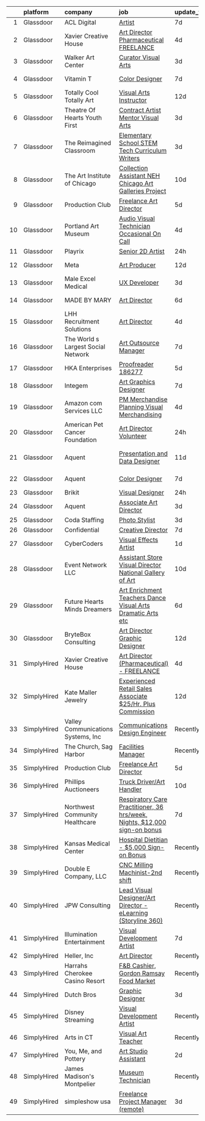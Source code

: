 

|    | platform    | company                            | job                                                                                                                                                                                                                                                                                                                                                                                                                                                                                                                                                                                                                                                                                                                                                                                                                                                                                                                                                                                                                                                                                                                                                                                                                                                                                                                                                                                                                                              | update_time   | location               |
|---:|:------------|:-----------------------------------|:-------------------------------------------------------------------------------------------------------------------------------------------------------------------------------------------------------------------------------------------------------------------------------------------------------------------------------------------------------------------------------------------------------------------------------------------------------------------------------------------------------------------------------------------------------------------------------------------------------------------------------------------------------------------------------------------------------------------------------------------------------------------------------------------------------------------------------------------------------------------------------------------------------------------------------------------------------------------------------------------------------------------------------------------------------------------------------------------------------------------------------------------------------------------------------------------------------------------------------------------------------------------------------------------------------------------------------------------------------------------------------------------------------------------------------------------------|:--------------|:-----------------------|
|  1 | Glassdoor   | ACL Digital                        | [Artist](https://www.glassdoor.com/partner/jobListing.htm?pos=103&ao=1110586&s=58&guid=0000018311b4bfaeb3c0da66ba2b7a4f&src=GD_JOB_AD&t=SR&vt=w&ea=1&cs=1_3a476441&cb=1662449402218&jobListingId=1008101620931&cpc=9908D8D4413DBB8A&jrtk=3-0-1gc8r9fv0kugt801-1gc8r9fvkihmq800-1e1e6a7596bc3497--6NYlbfkN0Aba5oU64R_O9Kj8y6RMdSSFXuPwn88DcWu9IRDlipDHjxHIIFB0atBqVJ04z1yB38sNRUaQYWnAKEphvg7lL8lXO8IqVxt434Q98Gc7yrsNslHBsmIeBGPsUtenThiWrPmLMkW9YCqY3Q5tb6FPlv2NuSf3xHOCUjiliOOPcFCEuAxpymEIeR4hIwIZU5-Q07HVi_53RtFGkS4SGfONofKqabXeU1xxvwyeeEYpmIznuC_-0N0l7kT8GETv8qMS8pwccz02_WxjDGCl_EMlrHucx047-dPisjw6GaGPbfb9U0tXFCt9r2ABszFS2LyyH-mYKGRTQqH3fZ2-7c6NVHEc5n7Dz16FKA6ZG4LsKOsqq5K_pLMhUupV4b9BC0yl__5458z4iRnTju8pk1PIap7UldxOPi6jhOrWyF1MyMSAoDF_QaXWHIzLPaS6PmURj2vIqQPTfXfahCeuGj8qVAqvAyXg5FFez8zdeQpbOG4GU8ILyUvUNNs)                                                                                                                                                                                                                                                                                                                                                                                                                                                                                                                                                                                                                | 7d            | Remote                 |
|  2 | Glassdoor   | Xavier Creative House              | [Art Director  Pharmaceutical    FREELANCE](https://www.glassdoor.com/partner/jobListing.htm?pos=123&ao=1136043&s=58&guid=0000018311b4bfaeb3c0da66ba2b7a4f&src=GD_JOB_AD&t=SR&vt=w&ea=1&cs=1_787729f6&cb=1662449402220&jobListingId=1008110153018&jrtk=3-0-1gc8r9fv0kugt801-1gc8r9fvkihmq800-5746db504536b99c-)                                                                                                                                                                                                                                                                                                                                                                                                                                                                                                                                                                                                                                                                                                                                                                                                                                                                                                                                                                                                                                                                                                                                  | 4d            | Remote                 |
|  3 | Glassdoor   | Walker Art Center                  | [Curator  Visual Arts](https://www.glassdoor.com/partner/jobListing.htm?pos=119&ao=1136043&s=58&guid=0000018311b4bfaeb3c0da66ba2b7a4f&src=GD_JOB_AD&t=SR&vt=w&cs=1_13e93b63&cb=1662449402220&jobListingId=1008114249562&jrtk=3-0-1gc8r9fv0kugt801-1gc8r9fvkihmq800-68ce74922f16346a-)                                                                                                                                                                                                                                                                                                                                                                                                                                                                                                                                                                                                                                                                                                                                                                                                                                                                                                                                                                                                                                                                                                                                                            | 3d            | Minneapolis, MN        |
|  4 | Glassdoor   | Vitamin T                          | [Color Designer](https://www.glassdoor.com/partner/jobListing.htm?pos=113&ao=1110586&s=58&guid=0000018311b4bfaeb3c0da66ba2b7a4f&src=GD_JOB_AD&t=SR&vt=w&cs=1_3a5675f3&cb=1662449402219&jobListingId=1008102663881&cpc=0FE1F5EA2BC84A01&jrtk=3-0-1gc8r9fv0kugt801-1gc8r9fvkihmq800-3dbfc8d075af4d77--6NYlbfkN0DMrcEu7yrtATojKJA7cEzGQ3FdRGWLh0CZQInL4ECGI6k5tN82kdM0cJmh4vC7GggW3kAbYLl7CkqUD0yv9yVV7244RR-8euEY_mpXkUru5sNcC2_8jgaGTUMjr3TdQM-n1I0xvtvSXDbVjW0dEtfENrhcMLzPpldxan6fGsau6RDE9zmcQRsBRt95V9Bf3dAvtYkXFDT_i40qvQ8fcNYEE3n3cYA8HfhrOEiil58Of7kwDvc6U4bsa9cLyU99Qju4iBQ6oAW4-1mmuxiXmPVn0o2BvPRv-wOGq2X9jQc0DoqJRPuVj7LN43fVe-PgNGulTuO4UUKc6FlnBFZytX2wL23bJTtdxsry92uPpOwWftBQABrmjaCcM2GXKZ94eAc4W2VkAw0eZH5JVt6WkGVUfAXpz2ZDbwEApCFF_Jy4MNtTvKeBchf5ukAFD2E1L1JBZBtxsmMQ89ju02Gxi5w1CZ92f9zvhZPz_cvSJsX4HfwEUTp6sSO4)                                                                                                                                                                                                                                                                                                                                                                                                                                                                                                                                                                                                             | 7d            | Beaverton, OR          |
|  5 | Glassdoor   | Totally Cool Totally Art           | [Visual Arts Instructor](https://www.glassdoor.com/partner/jobListing.htm?pos=106&ao=1110586&s=58&guid=0000018311b4bfaeb3c0da66ba2b7a4f&src=GD_JOB_AD&t=SR&vt=w&ea=1&cs=1_dc3a49ac&cb=1662449402218&jobListingId=1008091513967&cpc=4050D81B60456B41&jrtk=3-0-1gc8r9fv0kugt801-1gc8r9fvkihmq800-f15b8d158a5c5da6--6NYlbfkN0BvUc8IbVuRHCSdIQHrtvb7u5DqNHfrAx58bFbLrkkwvMJnU4yYFtnyuuI7nUgHCbPZFhFm9oXiGWC8Nl1LFYYdvUke4AlU7RBYcyi02wOLj9wKGHzemftvK1BYWLdyfrQD5pgmio9QAvv-g95fNfcBeD1l97Feww7xdpPT0Xj0QokgRUUEyWTSsaledfqTuzBZa5odrWoIyIGfWW-Ks-aTubcpdaWD5FrhvdRhDRythkXm__mI5qf-68kohBnyty6_g0AC6N_a9vXAylJcSwYBJWDiRNlASIctEYe_NS0epqb-lDipqvVCfPv2dlJdthBoK5Ir2QbzcS64gIE-l9y52K2uXrwmY-RumTIqhfy-9fhnfC3r-IFiK--stWE5CuVL-bODPlc2jGGOLFPIhsQGfQPKbnlHKrSxJPDk_u62gZLhQmk-Y4wvqLeCeTVr5LWRW8RvbEFZyl8LGT0QcWYz-TQfKSpxDVCOIUxE9LZ_wWOmMg9s5gSZk9oa9goG6JNutIg5dvfySQ%3D%3D)                                                                                                                                                                                                                                                                                                                                                                                                                                                                                                                                                                    | 12d           | Austin, TX             |
|  6 | Glassdoor   | Theatre Of Hearts Youth First      | [Contract Artist Mentor   Visual Arts](https://www.glassdoor.com/partner/jobListing.htm?pos=121&ao=1136043&s=58&guid=0000018311b4bfaeb3c0da66ba2b7a4f&src=GD_JOB_AD&t=SR&vt=w&ea=1&cs=1_8dc01379&cb=1662449402220&jobListingId=1008114456599&jrtk=3-0-1gc8r9fv0kugt801-1gc8r9fvkihmq800-ff9bb995142259d0-)                                                                                                                                                                                                                                                                                                                                                                                                                                                                                                                                                                                                                                                                                                                                                                                                                                                                                                                                                                                                                                                                                                                                       | 3d            | Los Angeles, CA        |
|  7 | Glassdoor   | The Reimagined Classroom           | [Elementary School STEM  Tech Curriculum Writers ](https://www.glassdoor.com/partner/jobListing.htm?pos=127&ao=1136043&s=58&guid=0000018311b4bfaeb3c0da66ba2b7a4f&src=GD_JOB_AD&t=SR&vt=w&ea=1&cs=1_d1220c1f&cb=1662449402220&jobListingId=1008114364454&jrtk=3-0-1gc8r9fv0kugt801-1gc8r9fvkihmq800-1108379f6f26bbba-)                                                                                                                                                                                                                                                                                                                                                                                                                                                                                                                                                                                                                                                                                                                                                                                                                                                                                                                                                                                                                                                                                                                           | 3d            | Remote                 |
|  8 | Glassdoor   | The Art Institute of Chicago       | [Collection Assistant  NEH Chicago Art Galleries Project](https://www.glassdoor.com/partner/jobListing.htm?pos=122&ao=1136043&s=58&guid=0000018311b4bfaeb3c0da66ba2b7a4f&src=GD_JOB_AD&t=SR&vt=w&cs=1_dcaf1f55&cb=1662449402220&jobListingId=1008096861002&jrtk=3-0-1gc8r9fv0kugt801-1gc8r9fvkihmq800-ca703789875ea527-)                                                                                                                                                                                                                                                                                                                                                                                                                                                                                                                                                                                                                                                                                                                                                                                                                                                                                                                                                                                                                                                                                                                         | 10d           | Chicago, IL            |
|  9 | Glassdoor   | Production Club                    | [Freelance Art Director](https://www.glassdoor.com/partner/jobListing.htm?pos=120&ao=1136043&s=58&guid=0000018311b4bfaeb3c0da66ba2b7a4f&src=GD_JOB_AD&t=SR&vt=w&ea=1&cs=1_f87d35d7&cb=1662449402220&jobListingId=1008107642615&jrtk=3-0-1gc8r9fv0kugt801-1gc8r9fvkihmq800-492452621950e506-)                                                                                                                                                                                                                                                                                                                                                                                                                                                                                                                                                                                                                                                                                                                                                                                                                                                                                                                                                                                                                                                                                                                                                     | 5d            | Remote                 |
| 10 | Glassdoor   | Portland Art Museum                | [Audio Visual Technician  Occasional On Call ](https://www.glassdoor.com/partner/jobListing.htm?pos=126&ao=1136043&s=58&guid=0000018311b4bfaeb3c0da66ba2b7a4f&src=GD_JOB_AD&t=SR&vt=w&cs=1_d889146b&cb=1662449402220&jobListingId=1008109189417&jrtk=3-0-1gc8r9fv0kugt801-1gc8r9fvkihmq800-e1b766e1f383674b-)                                                                                                                                                                                                                                                                                                                                                                                                                                                                                                                                                                                                                                                                                                                                                                                                                                                                                                                                                                                                                                                                                                                                    | 4d            | Portland, OR           |
| 11 | Glassdoor   | Playrix                            | [Senior 2D Artist](https://www.glassdoor.com/partner/jobListing.htm?pos=128&ao=1136043&s=58&guid=0000018311b4bfaeb3c0da66ba2b7a4f&src=GD_JOB_AD&t=SR&vt=w&cs=1_b8e768a6&cb=1662449402220&jobListingId=1008118610702&jrtk=3-0-1gc8r9fv0kugt801-1gc8r9fvkihmq800-4e331a6a80e58e7a-)                                                                                                                                                                                                                                                                                                                                                                                                                                                                                                                                                                                                                                                                                                                                                                                                                                                                                                                                                                                                                                                                                                                                                                | 24h           | Remote                 |
| 12 | Glassdoor   | Meta                               | [Art Producer](https://www.glassdoor.com/partner/jobListing.htm?pos=105&ao=1110586&s=58&guid=0000018311b4bfaeb3c0da66ba2b7a4f&src=GD_JOB_AD&t=SR&vt=w&cs=1_f9e65221&cb=1662449402218&jobListingId=1008091260179&cpc=D2F1DE17EE1F43B9&jrtk=3-0-1gc8r9fv0kugt801-1gc8r9fvkihmq800-c82a7812f4a80d0d--6NYlbfkN0DYl4UJW4r1Vl7FEn6T9F-rD9lpC-0oMJVSiWjK_MGUd8e8cHXcpv6KPyjLHZEfqkWa64WtQjPMGSY3b4Xmvffub74Om7q6JUrafOcFe-siu-8HBcotyNKtAF0V1k7ElnbzbxQym_KPVdLM2ObjsZ_FR8wiyJl0fhv0P_zPDr-Wd-SQ5GCCSBtLrc1z7zLMtAqqBoql3cPwM2ETZlixOKedTL5DNQUW91AbnVO5skjIOBH1E7eNUMRYvAsOAkuyM0ntD0HmSQKwwX68PzNMq2ECH6IyCXkZYDOC1iKWrxavcl44Kev9JuMOUOTqPEtIuqRt9K8nQftui3Bs6L9Ruh6NDPg1hlJDmUapXjR-xiVQhbR5RpxdlpOkXiU6js_Y2cGxmFcsqt_IoveJo2FMsuVAvEepNrvPCjadwPJMVh0_YgNMHOz9Cuu5_kqNA4qNfANBPCtqUgDbyimBeh0ZSqLsryGgOm2-NDTDAv0afPp1aeWrnaQ_AQDAJWG2JLMhUtaxgsA04FnJA0kd0MRk0Muuo4fbU23p60G16I3UuuHlbhnfSzjOD1yOrxHBRE28Q3KKDZRxwDQgPe68RFElSfQH_qP3Y_eXc7Pn_AUV2cFDByT_TBiy8G6mJshPasKYBIkB1TUSgAd7Xu3rVUU9HtV6wj1SIeKntzm2vPkKbIwVZaNEj3tcBer_p3NGA079gfRCPd5sxJ8dLyIApOkLyQjyHTxnLHnU4E3ltHNlOu9HBLTDW7xXohb1cz9SsUuo_O-14Wukhr3Ml1as_BRKWB5pTtx7gv5ZgjLfxtrDQFc6sjaqqCQn5SJF1jbAGBJdX6a7yeDZK8KodKLGccNqVACOOUqeGelqE6jyMgsdeJXZhUTmxBBdiHo7vx-MAHZ_qIFv4GvvHztjMRqosVIUDkFNsYgEyJ_ffOW9UBahnhPDjoP71oVr5MyqMlgUh7Wt-_Ezs2mjprR3lxWiOsuJSTJ_nI4Z2tI475oJ0QJmbZr0Hr6CKuxXU6gymesX7CymLAvEaXLakT-4ZxIK0YGx_y9zSuPRM4is5F4n6E6aQ0p2Jp9lLyLbLZ-IjxmwcWUxLzA%3D) | 12d           | Burlingame, CA         |
| 13 | Glassdoor   | Male Excel Medical                 | [UX Developer](https://www.glassdoor.com/partner/jobListing.htm?pos=107&ao=1110586&s=58&guid=0000018311b4bfaeb3c0da66ba2b7a4f&src=GD_JOB_AD&t=SR&vt=w&ea=1&cs=1_b1a465df&cb=1662449402219&jobListingId=1008114097936&cpc=F41FEAB56D215062&jrtk=3-0-1gc8r9fv0kugt801-1gc8r9fvkihmq800-a0569fda11ac63c3--6NYlbfkN0DXX6mKbhWuMs04dZCTHGMQ3knWZnJ071GvCXoEmPUT9DzUCuoieiI89ZKDdLsnWJfZDfPLJtNaIfW0QB69tT2Tw29u6xtMgpe9uaBCoRWjjwJykVx4u0BWlG21hq41msHXI-1OgJic9JDnYuQHZ0zga1AA7FwjOiUBCzTwho7Hg3ZLDwp0gd8Zq6nolFOxwOMVexqamfdtfTqsSn5ki_3WUi5xkoPEeKW3zr6izxjsPGF5U4aRvjnJmgzYMWpI6FXblEs0DYgCppj-xlaWEGW16ufS46aolmCdEy-o0VIs7pPIwQkucKaT4SAAWInjWF128b7v9QMMUtbY423M92CnFYp1vWnK70badg0eMqsI1dzLm4YTY7QsW8PKWGD_6T1BQRpSXXiyDnBFMsMeRskpA8jrrEXj0Km6D_n-j9-1wsrlPkBSDX3dqWSiiiy-lKC8xDDYTQymHqLlQABLJ6_VABlpYJTvqamWt1K2OXbGTA%3D%3D)                                                                                                                                                                                                                                                                                                                                                                                                                                                                                                                                                                                                              | 3d            | Remote                 |
| 14 | Glassdoor   | MADE BY MARY                       | [Art Director](https://www.glassdoor.com/partner/jobListing.htm?pos=102&ao=1110586&s=58&guid=0000018311b4bfaeb3c0da66ba2b7a4f&src=GD_JOB_AD&t=SR&vt=w&ea=1&cs=1_7db9ee4f&cb=1662449402218&jobListingId=1008104310640&cpc=A7B4A44948C4CC92&jrtk=3-0-1gc8r9fv0kugt801-1gc8r9fvkihmq800-2ff0afbdf6e0ad46--6NYlbfkN0BKgzQyzTF1Q9mOsR1amaS-juVGLjHt5Cdom-gEF9y-xf5pWHmxrPs5XrwJUSQKDWbBIMeSXuDjFdRYWNWwh_PSDMiUpY9qw_F78WbsyO3pmnASYwxrfhcShctZN_HSrtcLhji7JCS00gk4AQt5QqK31lOIvWEgHkUYwEDy9DYkG4TW3EoPVQgUUeGc_oUTlkB3BHnsN8FUqGtxIpbxNBQUpLFUJJ38R63xUF7ToqJlt6b_35QAjCutWuQBK_Hzbs9lpxBspzWRkqtqcLlaqitP0k6FODYTO7IqswzJ10GfZ82gZatKDDSoj9VFGThZErG1p3Jl_OuRTdlYaSyulSRoF-DEAH0bUPDHKQrzk-mNGQzI-dz0lGbkOY_Ld-uJbeoUKkWCb5EPh5-sWzySC08B5KVzLbK42HmKbQo1qDvzpvV_pwaG630IJeCZL3fH_dORmXnCNhc0ObnMCAfVgqhYPyQELaRLdoDhkp8BNlanvFHnXhV7rut5naq1GyfaW4OzpPudaycsXw%3D%3D)                                                                                                                                                                                                                                                                                                                                                                                                                                                                                                                                                                              | 6d            | Bluffdale, UT          |
| 15 | Glassdoor   | LHH Recruitment Solutions          | [Art Director](https://www.glassdoor.com/partner/jobListing.htm?pos=114&ao=1110586&s=58&guid=0000018311b4bfaeb3c0da66ba2b7a4f&src=GD_JOB_AD&t=SR&vt=w&ea=1&cs=1_6da654f8&cb=1662449402219&jobListingId=1008111168499&cpc=AC285F3A3ECA6BB0&jrtk=3-0-1gc8r9fv0kugt801-1gc8r9fvkihmq800-594b05be6f3a8538--6NYlbfkN0A_GD1K3dzeu7WcKnsm6RLSD1_QV-mkIht0EvhowBp1RB3nB2zK51B7Vjdo850qtD2IlWP7qN46OduFOIBgA7Elws9-g-ty8moVJwKK5VZpGdytBrln9p2OhL9OxaDIHfNoVEAs-Oyh2XOsSrGI8Dcsg_D9TDHN8XnUbFPE377tbfZ7cW-CMO6C7uNUBSzygqwo4ouAnnT1H-yMMAmpDdDA9RVdLcvWDWcDpbvCJSv081irIffYp1_IfCJrkwGTndGfH7g1OzJH0foGzyxzlLwqLTez3eJobT1gUdOKDXoNBiou9qO9glxsNoLJK5JSIkN3VGub83K2Hmte3sTlcbtE7PUW-bpMbuCw-LVI581QL47wuxauCc8WwBcAS66lr3QdG_PsyPez3cNo5dkb1CBAlHXyxViNO8HpXWSdAiglsF5yTRCxvQSbs50_ctD2D3KffQwuiakqnWUUxT5GS4rSJWXklrHOCqld7RdSmmEPhcUhI_i7h7dLmx-pzqQCc99agVaHlumw6OSoIsrjui-HQDGVYwZNx1xo1q8U_RICQsrihgqxIFdZRV758uCLSNdl_0uuNitGOu29YA-bDRrGSc6jFdh7RSr8VSQqv34ZyESuFqnkEuITS8AQ5mgHS4acqUlhblDzxNuNaGwx7HvmiazQ5hw1OpY-wnpDdx1dNfdlIgCVKr1W_l6ByDjME_w79By5d4Mmq-0h63_9rOhC3t2xG_oPgBFG1Sv9UTT9KEY_0wFDDLHujTm0vrIpqiad_N7Yuf5boA0PUP9TrxdG4NpoR9R9KPQ%3D)                                                                                                                                                                                                                                                                                            | 4d            | New Jersey             |
| 16 | Glassdoor   | The World s Largest Social Network | [Art Outsource Manager](https://www.glassdoor.com/partner/jobListing.htm?pos=109&ao=1110586&s=58&guid=0000018311b4bfaeb3c0da66ba2b7a4f&src=GD_JOB_AD&t=SR&vt=w&ea=1&cs=1_bd1591d4&cb=1662449402219&jobListingId=1008102687352&cpc=6A22310A23505C64&jrtk=3-0-1gc8r9fv0kugt801-1gc8r9fvkihmq800-c85fa5ae5103a607--6NYlbfkN0DSgjPPcnEdvoK3uuxfISLALE6pB1FR7YSHOr_tSg5_QGIhoz_2VqUepdcKLBLI_zTyuWPf9LGxqyA7X0eYAUz4x3U_mXKkCAtPQhTfvDJ4hlELWrUJKD9WeS2tZfslKHsjiqDy7XWfUzXEu_zMweau67fRQnDzgGFn267518XhNO-WlPtx63FXC18aga0eOwfYuGjeyQoekLw0Pl8dNDrpSf9zEZ4KKiauv6OXUEXBeX3hV7QE_QuF1-6RJeG5kBl0ttEGMliDeo_kKUqXV5hJH730P5_dz5CCYe8zcFFlytlVKcV2n0sA6jOK4_8JcjdOHiMuRgLRHe2vTPpuzXwDxIuQNKcN7ZOYxjEaLsiDS1i7cfEtSCf8k7OM78r916n-Q7aE9w7cdhEoeDFAVsr3iUeI1bIOT2IvumsCTMBbho5zE64Z37U3j5cue_mIue95V4IS5orcr7Glxt6ZrJwYRBG6OjTjLLOcqsIOt7BSJRp-IUmmyAFdr6GQTImpzP1pkZA4m0zYqsd7Z831xF9cS4LvI3pvmw6z4GYyyfJ43iHnmbyrez_tdwesrvM9FfPO2CkGnJOjArJcDI7E0VQv)                                                                                                                                                                                                                                                                                                                                                                                                                                                                                                 | 7d            | Houston, TX            |
| 17 | Glassdoor   | HKA Enterprises                    | [Proofreader   186277](https://www.glassdoor.com/partner/jobListing.htm?pos=104&ao=1110586&s=58&guid=0000018311b4bfaeb3c0da66ba2b7a4f&src=GD_JOB_AD&t=SR&vt=w&ea=1&cs=1_36d37c1a&cb=1662449402218&jobListingId=1008106339459&cpc=334ABAF5D42DC775&jrtk=3-0-1gc8r9fv0kugt801-1gc8r9fvkihmq800-1e426b004c17d5fd--6NYlbfkN0D2Zbx9XuZiwQ79GU-6D-_G_OF5jUrh-BR5XA-QHW_xVEvvOjbjwa9TzC44A7zOICsnJ8Bcj6TUKlLgfwOvh9s26w1ojvkI0qYs6bFcr_QPC3YnB6ZCkKNaPPwi4P0XVq4S0Qp0vN1mGGWvsT5IRDNMD6NehSMKe4S1R15tEdi0U9Xayo56Zu28u-R9D5JIjVcRu0OELk_xfslrGPwg4lLI6oXxSv8mfRiWGIbu-NASoeUBxgV7Y1jchEX8WKQthWv1bQmnQKILYertPZFdUu_Kumw1g5QGUxiz9RYGbTZQ-QWSdgTd96VCIOQWRVNCnsafIusgc74wlNmJkceifR2jiHCp3CA6cVaK_X07ADnT5ALtxQkjBZqEoRAJvSdkZFrgrOGkLOABa-hdklJffHjhga9QciyaiiUGaO4ssQ3FJvFlb8kO0mlPysCz1AGCBHDucFZXX_yGpQlzDw7sm6sEUuM7a4V_NTaQotn6TmFALIqO4YaALkBrVb88HgTiIeo%3D)                                                                                                                                                                                                                                                                                                                                                                                                                                                                                                                                                                                    | 5d            | Remote                 |
| 18 | Glassdoor   | Integem                            | [Art Graphics Designer](https://www.glassdoor.com/partner/jobListing.htm?pos=124&ao=1136043&s=58&guid=0000018311b4bfaeb3c0da66ba2b7a4f&src=GD_JOB_AD&t=SR&vt=w&ea=1&cs=1_d6373711&cb=1662449402220&jobListingId=1008102053275&jrtk=3-0-1gc8r9fv0kugt801-1gc8r9fvkihmq800-db0b9712246398b2-)                                                                                                                                                                                                                                                                                                                                                                                                                                                                                                                                                                                                                                                                                                                                                                                                                                                                                                                                                                                                                                                                                                                                                      | 7d            | Remote                 |
| 19 | Glassdoor   | Amazon com Services LLC            | [PM  Merchandise Planning  Visual Merchandising](https://www.glassdoor.com/partner/jobListing.htm?pos=125&ao=1136043&s=58&guid=0000018311b4bfaeb3c0da66ba2b7a4f&src=GD_JOB_AD&t=SR&vt=w&cs=1_e416a964&cb=1662449402220&jobListingId=1008109104492&jrtk=3-0-1gc8r9fv0kugt801-1gc8r9fvkihmq800-1790ce31e7dd6f83-)                                                                                                                                                                                                                                                                                                                                                                                                                                                                                                                                                                                                                                                                                                                                                                                                                                                                                                                                                                                                                                                                                                                                  | 4d            | Remote                 |
| 20 | Glassdoor   | American Pet Cancer Foundation     | [Art Director  Volunteer](https://www.glassdoor.com/partner/jobListing.htm?pos=130&ao=1136043&s=58&guid=0000018311b4bfaeb3c0da66ba2b7a4f&src=GD_JOB_AD&t=SR&vt=w&ea=1&cs=1_e25c18dd&cb=1662449402220&jobListingId=1008118663566&jrtk=3-0-1gc8r9fv0kugt801-1gc8r9fvkihmq800-c89109baf53b2b3c-)                                                                                                                                                                                                                                                                                                                                                                                                                                                                                                                                                                                                                                                                                                                                                                                                                                                                                                                                                                                                                                                                                                                                                    | 24h           | Remote                 |
| 21 | Glassdoor   | Aquent                             | [Presentation and Data Designer](https://www.glassdoor.com/partner/jobListing.htm?pos=116&ao=1110586&s=58&guid=0000018311b4bfaeb3c0da66ba2b7a4f&src=GD_JOB_AD&t=SR&vt=w&cs=1_7d7ba971&cb=1662449402219&jobListingId=1008094767723&cpc=C4A69CCDBB3B9599&jrtk=3-0-1gc8r9fv0kugt801-1gc8r9fvkihmq800-b9ac72aa172427a8--6NYlbfkN0DMrcEu7yrtATojKJA7cEzGQ3FdRGWLh0CZQInL4ECGI9gD0Wolx9R2v-Aex0-GK05GBC1BDRpIxPFzxFh3DniRmfifmuCmJ3pSGLHhhjXfmvVvNLj2CXlAoxKM6VVL4sFEovA-obcsfafcpmFX8mWrCzJ4Ez-sygwcXe8cW4arISYLUJoBU_3cnkhRk4JIZRBOPncuMk3GVQxmzrOMwtf9OXd42pIztWpoa4hP6b68stHH4FlB5X5zI6kWgHc95fGHVHdtL0BrCwI87zf4S2Ckak4ufkYaQFii-gLdL637TI8ZC3kPgqi29U4UhHmU03UYgIjCSw-aeVOwSV32wt5RNxe-pdMa33FuQrXNySgKqYUOBmvZWahTTltgEX6Q8spdDs-cOpCHcxc7etDg0WnuKsos9ZThAuUsyCt-xbqcO0Ad57_XJMAssG9FK9Eux7JBXicKCjHMaH3_ZcYg4Np-)                                                                                                                                                                                                                                                                                                                                                                                                                                                                                                                                                                                                                             | 11d           | San Francisco, CA      |
| 22 | Glassdoor   | Aquent                             | [Color Designer](https://www.glassdoor.com/partner/jobListing.htm?pos=115&ao=1110586&s=58&guid=0000018311b4bfaeb3c0da66ba2b7a4f&src=GD_JOB_AD&t=SR&vt=w&cs=1_efb58148&cb=1662449402219&jobListingId=1008101920902&cpc=9C2286EA3771AAF6&jrtk=3-0-1gc8r9fv0kugt801-1gc8r9fvkihmq800-8cbdcb4d45290603--6NYlbfkN0DMrcEu7yrtATojKJA7cEzGQ3FdRGWLh0CZQInL4ECGI9gD0Wolx9R2v-Aex0-GK05_ZaYw4Fp6ttP1yFeda2iY2XJUR6n7BUWjTAu7uCMQ7cpmNxt0udYZL5hZAIjO_uepPmsdsn9fwKn0ynDgPWlzz4kfRQUsKkk6rJBmzX1HJzQfiHryEbg3iD5i-d9RSsqhuzq02gEbAPeaLPZQFuIChOrNKqSACArOFzkrg01FmUvVlRicqS-ZkC4vhM9gvC5o4fG-CMDBj9pV81mzwcl8ky7ByubAxAHhumZDXHhNzdgGAaI4YPp_qDHnkwZV_opBYbUjjIf5VV0K0KgjKlga0Nq9krHMcxx0BHDmWgHQg2Y6QuRYGoWPZIRxqmzI_BbwWlzybBHNYGuoJ6qvtYOe0nTM8Qivf4eOUlDpuhWZS4wsa9szFdgVd7vLn21LDtEHKNtxlKpnHg%3D%3D)                                                                                                                                                                                                                                                                                                                                                                                                                                                                                                                                                                                                                                                 | 7d            | Beaverton, OR          |
| 23 | Glassdoor   | Brikit                             | [Visual Designer](https://www.glassdoor.com/partner/jobListing.htm?pos=117&ao=1136043&s=58&guid=0000018311b4bfaeb3c0da66ba2b7a4f&src=GD_JOB_AD&t=SR&vt=w&ea=1&cs=1_306aa842&cb=1662449402219&jobListingId=1008118718618&jrtk=3-0-1gc8r9fv0kugt801-1gc8r9fvkihmq800-cf7bb95271de3436-)                                                                                                                                                                                                                                                                                                                                                                                                                                                                                                                                                                                                                                                                                                                                                                                                                                                                                                                                                                                                                                                                                                                                                            | 24h           | Remote                 |
| 24 | Glassdoor   | Aquent                             | [Associate Art Director](https://www.glassdoor.com/partner/jobListing.htm?pos=110&ao=1110586&s=58&guid=0000018311b4bfaeb3c0da66ba2b7a4f&src=GD_JOB_AD&t=SR&vt=w&cs=1_7706cf81&cb=1662449402219&jobListingId=1008114793180&cpc=C4A69CCDBB3B9599&jrtk=3-0-1gc8r9fv0kugt801-1gc8r9fvkihmq800-2b27a8d8d7b582d4--6NYlbfkN0DMrcEu7yrtATojKJA7cEzGQ3FdRGWLh0CZQInL4ECGI9gD0Wolx9R2EDT7B77c2cTND16XLaiY2H3rOmQzxLKJaydLa3V5y56sUw6GQiyk9T34AE1rAp2D-iVbnf1fmTy8d68VMVFA5RypBNoxG-NO8V-vQUwOKmNkr3Hwq3U9cPowIgJOAKNQsiVktya1u3o7HxfmGxEeKDiUaqHtU-AhZiU-gRyZHZlwMVLUiVeIFlTsY3ysaFQ82VPkE5E8GsFuoh6UetekNnQk3t3S0Z48ENMZxcOOtKfRsT6S210MwF-VTsf4axCtbJ0K1asQ745hW0TMb09bdNjFMhycg_CTEemrt81AqgWXJEC-p6B9-0pdTcj5oHcai5-cAXDOKXO6oqYtUaWovnt5GilMxZk2vB2xNw4JXsJl1UfJQMnAxgvFvcEPEroY2YoSaE4Noe4NcSFLSAwEZ8labJMBhSCY)                                                                                                                                                                                                                                                                                                                                                                                                                                                                                                                                                                                                                                     | 3d            | Remote                 |
| 25 | Glassdoor   | Coda Staffing                      | [Photo Stylist](https://www.glassdoor.com/partner/jobListing.htm?pos=112&ao=1110586&s=58&guid=0000018311b4bfaeb3c0da66ba2b7a4f&src=GD_JOB_AD&t=SR&vt=w&ea=1&cs=1_bd48631b&cb=1662449402219&jobListingId=1008113936053&cpc=F41FEAB56D215062&jrtk=3-0-1gc8r9fv0kugt801-1gc8r9fvkihmq800-82e399478e22fbb6--6NYlbfkN0C5up8pocnOUuPpfh2JSraYyMKB28tRRaLe15QMqOyW6AdaSU1ahSxygcAzLkjOs6krpF7GwFf9PHEVRGUTI_qGoDHZTTwX4hRbSi9IQEQcuktOXO7D4Yx7o4717w7FyY6D9K8GAdeAdUvrddcQJfxzLcomhxAlGnnw9HGEQlYYQups2ge2s6gMUg2jxGbEUYddhNuaoOm9duOWyIrjxYhriC8SGM7J3X1kWaeZX_JOsWPSE5Fopk8muAvKzfIs8aKfnYqJdGKV97asHmiV_-1EfFcIRv5WYqUVz0pFJSJIM9odHE2ADQ6Z1SCZtju4R63vHT94uVXIH80LzQYqQVNh63Tinb0Tns2NNSGR02hs69XNJthVIGpjj4zmPF9GAv40WEinURXx3TImUZrslTF0uxEVSvFd5KpBBT2KXOY9J062LgD6kvNJiCiW_I2UWwnYZ_XXQpzKnE4hQP_TDUBmSMIBd77Rfr9MbUMOTh2yMhHQzJtktoF5Rx3gefGnICfJatz4oIj7QA%3D%3D)                                                                                                                                                                                                                                                                                                                                                                                                                                                                                                                                                                             | 3d            | Calhoun, GA            |
| 26 | Glassdoor   | Confidential                       | [Creative Director](https://www.glassdoor.com/partner/jobListing.htm?pos=101&ao=1110586&s=58&guid=0000018311b4bfaeb3c0da66ba2b7a4f&src=GD_JOB_AD&t=SR&vt=w&ea=1&cs=1_41ec3fb1&cb=1662449402218&jobListingId=1008101520530&cpc=2F725E1A875689B6&jrtk=3-0-1gc8r9fv0kugt801-1gc8r9fvkihmq800-dd37c1318cd66713--6NYlbfkN0CkXYoVCCVwHYLl-S58tQVyejhh-fx9tCGO3woL4WciAa2m1peWicgOe36fnhmaKctxEH3zeqHK-p1tFQ00PM-V5wN7f19jjbr87FOONnkDjZNgcsZzHVS0acUTfkm983CVWU3fiUdlcb5-CNy5v4EUcR3y96d0RgRSJn8XWSbuEkF5V2HHwb2Aaa51KujYKrnNF-hNi-CTtDOkzd6os9pPCy9RYguB-N0ol2V_fNdt4hUt6zHTzve7qcCXVSe5lZh9G_Vg_4yC17y93XjAesrOjuK0C2yJItnZ_84uIL5mTwGObr9dbZvi6gZ3wLceIpiihwRSKhRO1cJkiuN74XayZNK9motQ54wgQHQP3IM3KPkMC8Mtw0sKW9UHWlWhEltNLFUfDfJ6k54COnBsc8cxjxNcFECVNCsbwiTS-oSJMOa1npH6qQS6s3D8etHSpZhPBnownYvIWysAOxUsI5oftx0GI6gSjdX4Ro7mY8yZR6Za0anXL8zJBw_ZockUEvg%3D)                                                                                                                                                                                                                                                                                                                                                                                                                                                                                                                                                                                       | 7d            | Stuart, FL             |
| 27 | Glassdoor   | CyberCoders                        | [Visual Effects Artist](https://www.glassdoor.com/partner/jobListing.htm?pos=111&ao=1110586&s=58&guid=0000018311b4bfaeb3c0da66ba2b7a4f&src=GD_JOB_AD&t=SR&vt=w&ea=1&cs=1_bde1fb06&cb=1662449402219&jobListingId=1008116383870&cpc=32EE424DE2B657EB&jrtk=3-0-1gc8r9fv0kugt801-1gc8r9fvkihmq800-75d40b4f93ebbded--6NYlbfkN0CpFJQzrgRR8WqXWK1qKKEqALWJw739KlKqr2H-MSI4eoBlI4EFrmor2FYZMP3muM3NPlQXbfYTn7dNbq_84J63JqUHQ6R0GR7aj-XdMS_foO8VUDWZoZyfIsmG_LuaD1tL9DavluqtZ9kL6BBIYjMxbC7YuguRp67rUxk7A6rT7GAhocq3f0pSbIfdCJoxxzR-z8WAy04pN41RtuUOhEJYnwrl7KOo3Mcvsnw0dsdsbAgkp1P4BPACNgF7LAcAxEdRzxenbPI55FIxn7YAwPOTXCWQlTJxtgqAxQg14O1Gtt_nYIPMYanHAT2N820v7rMEmofFuwEM7t5ylwzbJ6Ak7Dn87prX0tB_zbdm5n-vvibd00sjKNMMEJ_i3D3yuu3y2glrTi8oij1AjDvQCDc0V3XvBN9fiyxf-HZcoYJoRvWa-mWrIHyJZD0Jmlrxf4ENsXXo_mxStV38D9YWt3i77z-JryKAUXX6Bx8aD9OxbTF_xopRWnEUWh-wI9sHizCyWEuNWMIOFoXThJ2KNhrUFsZyguApbxgYL25ki-Jmj6ulSPS2HP-PAZY4g8Pona_jpkvAVoio89hmQNF00QIFcRixz9f7S_etX1wKyE1KZVG_2WvxT3qGM8FWb2WeTV_0wQsgkjVq6cv2dSZR1170b8H-PopMDhGLDBO7uAJkCwi9qeYvbteXZf8vmrBzYwvCoT3Cq4EojHW4arPsdCu23Oovv4K_mZxvqu88Pv7R3VR3rdabYjrjuIhEpNWVDyNpEsr8pjxEnqBPbyVe90LKo6UECRqvS-x07vZnXjEnDmrTgqq2K6_gHaTGBuVx0tunVbdRjMfT4ORfTGONOsRHOv_5-G2-QNHSA5zJTa4t8D5niT0hYJU1MFRmYps74IlZzi2YOVxByeGUiJfM2OAWIIVTX18SNPvHp5krn8JxZReiug-k6GzTao5LrJXJVli5W3HqlH23D6iXyxzofNkYgYqAldmkmhY%3D)                                                                                   | 1d            | Los Angeles, CA        |
| 28 | Glassdoor   | Event Network  LLC                 | [Assistant Store   Visual Director   National Gallery of Art](https://www.glassdoor.com/partner/jobListing.htm?pos=108&ao=1110586&s=58&guid=0000018311b4bfaeb3c0da66ba2b7a4f&src=GD_JOB_AD&t=SR&vt=w&ea=1&cs=1_1ee42d13&cb=1662449402219&jobListingId=1008097482110&cpc=8795CF9063CD573D&jrtk=3-0-1gc8r9fv0kugt801-1gc8r9fvkihmq800-581e352cfefa3c38--6NYlbfkN0B7MAJ_0nspfqFwvgEl2W0jw3o3mIDVa9mt3FsGnQ76Wk6-YhTyIDBcjX_YJgQ-LEd60-0YuEbXJyjIgNfT696jxV9EK0goZgrx_mIElAuuRbARpHL-5IMjxWPI-wyjWT6OP2dHE6YWVCwV7GPQKB-fRQ-ua30AGOim3PH5wQD7KNqpjtfogQQ4rbLgmNB9ItLHD5CRDtbNQxJZFXJxCazu4Y66bEoCkHAPcFxNcx38aFw2J9ubOYMc18JljyyVcuQqO4ODwkvyImN8DkqsWmXmCUZH-5RvYROoNb8hn1Nl7NQjUOPutc9_mgpDxclj7KonJItCWFhzpDxvvxO7ch3Bzy1smeLkgvk8aFLV0IllS9EsqJHE3FK85FvCdKOuHl1l7ovOYUX3cd2JciRvXvueBYkj3Q9K4SxksmT_K8aNScG2Q8R1PymepSaOu98YxvzF7FekJPSwBxYWOO8sCLaTxpKbwamWYTveLb5GDs1q7p_ojgsAYZYmyW-0FQZv6AWAYPzWBKDM5JNjnNkJ0sK82ZRKEUpXYowe9yrmskBeZg%3D%3D)                                                                                                                                                                                                                                                                                                                                                                                                                                                                                               | 10d           | Washington, DC         |
| 29 | Glassdoor   | Future Hearts  Minds   Dreamers    | [Art Enrichment Teachers  Dance  Visual Arts  Dramatic Arts  etc ](https://www.glassdoor.com/partner/jobListing.htm?pos=118&ao=1136043&s=58&guid=0000018311b4bfaeb3c0da66ba2b7a4f&src=GD_JOB_AD&t=SR&vt=w&ea=1&cs=1_16f500eb&cb=1662449402220&jobListingId=1008103558930&jrtk=3-0-1gc8r9fv0kugt801-1gc8r9fvkihmq800-92fcc19b9e95869c-)                                                                                                                                                                                                                                                                                                                                                                                                                                                                                                                                                                                                                                                                                                                                                                                                                                                                                                                                                                                                                                                                                                           | 6d            | Salt Lake City, UT     |
| 30 | Glassdoor   | BryteBox Consulting                | [Art Director Graphic Designer](https://www.glassdoor.com/partner/jobListing.htm?pos=129&ao=1136043&s=58&guid=0000018311b4bfaeb3c0da66ba2b7a4f&src=GD_JOB_AD&t=SR&vt=w&ea=1&cs=1_9a683e7b&cb=1662449402220&jobListingId=1008092344544&jrtk=3-0-1gc8r9fv0kugt801-1gc8r9fvkihmq800-e9366e9e75582073-)                                                                                                                                                                                                                                                                                                                                                                                                                                                                                                                                                                                                                                                                                                                                                                                                                                                                                                                                                                                                                                                                                                                                              | 12d           | Miami, FL              |
| 31 | SimplyHired | Xavier Creative House              | [Art Director (Pharmaceutical) - FREELANCE](https://www.simplyhired.com/job/-n4-cdjlkFrU57F9Hrf3luqOASj9dwOj8Ut_ChOjSG9F_6nQJKyVJg?q=visual+art)                                                                                                                                                                                                                                                                                                                                                                                                                                                                                                                                                                                                                                                                                                                                                                                                                                                                                                                                                                                                                                                                                                                                                                                                                                                                                                 | 4d            | Remote                 |
| 32 | SimplyHired | Kate Maller Jewelry                | [Experienced Retail Sales Associate $25/Hr. Plus Commission](https://www.simplyhired.com/job/pH-uUeJumqTWY2alroGhFIe_2ZuX7E9-tJygvdDDXjO8XyDxkjPl8g?q=visual+art)                                                                                                                                                                                                                                                                                                                                                                                                                                                                                                                                                                                                                                                                                                                                                                                                                                                                                                                                                                                                                                                                                                                                                                                                                                                                                | 12d           | Aspen, CO              |
| 33 | SimplyHired | Valley Communications Systems, Inc | [Communications Design Engineer](https://www.simplyhired.com/job/AUo7E07w2klkxUe_MpJEXKAe3q6D53g2ij9loL_ldPaRLYQDHOrlRg?q=visual+art)                                                                                                                                                                                                                                                                                                                                                                                                                                                                                                                                                                                                                                                                                                                                                                                                                                                                                                                                                                                                                                                                                                                                                                                                                                                                                                            | Recently      | Chicopee, MA           |
| 34 | SimplyHired | The Church, Sag Harbor             | [Facilities Manager](https://www.simplyhired.com/job/EtZo0FcP57A-eHKakdqrzx_aapLXBPodNQDpQOj_BxJ8Owml2b40Kw?q=visual+art)                                                                                                                                                                                                                                                                                                                                                                                                                                                                                                                                                                                                                                                                                                                                                                                                                                                                                                                                                                                                                                                                                                                                                                                                                                                                                                                        | Recently      | Sag Harbor, NY         |
| 35 | SimplyHired | Production Club                    | [Freelance Art Director](https://www.simplyhired.com/job/j5mU2hfWnVZAwEtBsz9G_-iJXmbM5Vnrxy7fK_59TcifssL4DG45Fg?q=visual+art)                                                                                                                                                                                                                                                                                                                                                                                                                                                                                                                                                                                                                                                                                                                                                                                                                                                                                                                                                                                                                                                                                                                                                                                                                                                                                                                    | 5d            | Remote                 |
| 36 | SimplyHired | Phillips Auctioneers               | [Truck Driver/Art Handler](https://www.simplyhired.com/job/ofKh3dJc9IZa24NiCRws-E6-Ak9F8__MMJeD7TjW1gO_AnV1jMFeeg?q=visual+art)                                                                                                                                                                                                                                                                                                                                                                                                                                                                                                                                                                                                                                                                                                                                                                                                                                                                                                                                                                                                                                                                                                                                                                                                                                                                                                                  | 10d           | Tristates, NY          |
| 37 | SimplyHired | Northwest Community Healthcare     | [Respiratory Care Practitioner, 36 hrs/week, Nights, $12,000 sign-on bonus](https://www.simplyhired.com/job/hJLFhJQqq2umoyO_aS3QWz4USKwd4I0tRM8wIqOqACg2RQ9m_iUY4Q?q=visual+art)                                                                                                                                                                                                                                                                                                                                                                                                                                                                                                                                                                                                                                                                                                                                                                                                                                                                                                                                                                                                                                                                                                                                                                                                                                                                 | 7d            | Arlington Heights, IL  |
| 38 | SimplyHired | Kansas Medical Center              | [Hospital Dietitian - $5,000 Sign-on Bonus](https://www.simplyhired.com/job/aVGGWAeHqAdO4LwvQYMKAGvBYm42VFuIxyWE8MBDXfYW-s7rb-3sFw?q=visual+art)                                                                                                                                                                                                                                                                                                                                                                                                                                                                                                                                                                                                                                                                                                                                                                                                                                                                                                                                                                                                                                                                                                                                                                                                                                                                                                 | Recently      | Andover, KS            |
| 39 | SimplyHired | Double E Company, LLC              | [CNC Milling Machinist-2nd shift](https://www.simplyhired.com/job/PB_NR4WYBXytW3lLl3cqRIdJZ-FV-swQPOkGCC5Z_moXguhw6nasBA?q=visual+art)                                                                                                                                                                                                                                                                                                                                                                                                                                                                                                                                                                                                                                                                                                                                                                                                                                                                                                                                                                                                                                                                                                                                                                                                                                                                                                           | Recently      | West Bridgewater, MA   |
| 40 | SimplyHired | JPW Consulting                     | [Lead Visual Designer/Art Director - eLearning (Storyline 360)](https://www.simplyhired.com/job/PgmvgL5Ca5jgMg_IjD54hi357FpCtadeTYS_A-I31QG4HDPXEknCCA?q=visual+art)                                                                                                                                                                                                                                                                                                                                                                                                                                                                                                                                                                                                                                                                                                                                                                                                                                                                                                                                                                                                                                                                                                                                                                                                                                                                             | Recently      | Remote                 |
| 41 | SimplyHired | Illumination Entertainment         | [Visual Development Artist](https://www.simplyhired.com/job/iVZu1ShqxBdyZObcrLB7Pl-MDknHsq36ILz3qlW23BhPphMvL-Jw_A?q=visual+art)                                                                                                                                                                                                                                                                                                                                                                                                                                                                                                                                                                                                                                                                                                                                                                                                                                                                                                                                                                                                                                                                                                                                                                                                                                                                                                                 | 7d            | United States          |
| 42 | SimplyHired | Heller, Inc                        | [Art Director](https://www.simplyhired.com/job/8xdMBvsKw_YdIZ7Ozt2hlokyTb1wYRMLJQgE5TbHeIZeIbudXDTZtQ?q=visual+art)                                                                                                                                                                                                                                                                                                                                                                                                                                                                                                                                                                                                                                                                                                                                                                                                                                                                                                                                                                                                                                                                                                                                                                                                                                                                                                                              | Recently      | Remote                 |
| 43 | SimplyHired | Harrahs Cherokee Casino Resort     | [F&B Cashier, Gordon Ramsay Food Market](https://www.simplyhired.com/job/ZntNOKqqcvyXNeNfFhboiyGfQGs-jstxkIe6CRHD4GqjoyZ8kMwvmg?q=visual+art)                                                                                                                                                                                                                                                                                                                                                                                                                                                                                                                                                                                                                                                                                                                                                                                                                                                                                                                                                                                                                                                                                                                                                                                                                                                                                                    | Recently      | Cherokee, NC           |
| 44 | SimplyHired | Dutch Bros                         | [Graphic Designer](https://www.simplyhired.com/job/pobGQe_e20PHIvsDQIjpZD-HKGXx3PGhLic16QBWJOaGXAhcXE9O-A?q=visual+art)                                                                                                                                                                                                                                                                                                                                                                                                                                                                                                                                                                                                                                                                                                                                                                                                                                                                                                                                                                                                                                                                                                                                                                                                                                                                                                                          | 3d            | Oregon                 |
| 45 | SimplyHired | Disney Streaming                   | [Visual Development Artist](https://www.simplyhired.com/job/Ew5oePrC3L48r2anK67es6qmC-OOVvS5pZmsVDFF4DFoj3n_hMpfog?q=visual+art)                                                                                                                                                                                                                                                                                                                                                                                                                                                                                                                                                                                                                                                                                                                                                                                                                                                                                                                                                                                                                                                                                                                                                                                                                                                                                                                 | Recently      | Glendale, CA           |
| 46 | SimplyHired | Arts in CT                         | [Visual Art Teacher](https://www.simplyhired.com/job/A0fzgLGTMPj7oWwH-kJOy1wp-KkcDdqMo4AiN89vFNpVB9BCjMdxNg?q=visual+art)                                                                                                                                                                                                                                                                                                                                                                                                                                                                                                                                                                                                                                                                                                                                                                                                                                                                                                                                                                                                                                                                                                                                                                                                                                                                                                                        | Recently      | Bridgeport, CT         |
| 47 | SimplyHired | You, Me, and Pottery               | [Art Studio Assistant](https://www.simplyhired.com/job/07T2zuiuNaNfsXquAkCxb72Z0kq0MYH8XWt0xTVdYtsQx8kloJr0Dw?q=visual+art)                                                                                                                                                                                                                                                                                                                                                                                                                                                                                                                                                                                                                                                                                                                                                                                                                                                                                                                                                                                                                                                                                                                                                                                                                                                                                                                      | 2d            | Pikeville, KY          |
| 48 | SimplyHired | James Madison's Montpelier         | [Museum Technician](https://www.simplyhired.com/job/eSUcmijCuIwXSWW24ahx0kpkmh-GUC9V8hd6CGcFEeYfLU0BsTqx6g?q=visual+art)                                                                                                                                                                                                                                                                                                                                                                                                                                                                                                                                                                                                                                                                                                                                                                                                                                                                                                                                                                                                                                                                                                                                                                                                                                                                                                                         | Recently      | Montpelier Station, VA |
| 49 | SimplyHired | simpleshow usa                     | [Freelance Project Manager (remote)](https://www.simplyhired.com/job/J9vN01SxmqHnbOQ74UZ8yYq_CJ6B_opdG7KaFAlL4S1X7ZfXjS-37Q?q=visual+art)                                                                                                                                                                                                                                                                                                                                                                                                                                                                                                                                                                                                                                                                                                                                                                                                                                                                                                                                                                                                                                                                                                                                                                                                                                                                                                        | 3d            | Remote                 |
